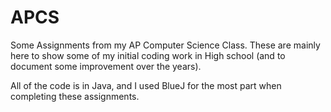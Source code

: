 # APCS
Some Assignments from my AP Computer Science Class.  These are mainly here to show some of my initial coding work in High school (and to document some improvement over the years).

All of the code is in Java, and I used BlueJ for the most part when completing these assignments.

